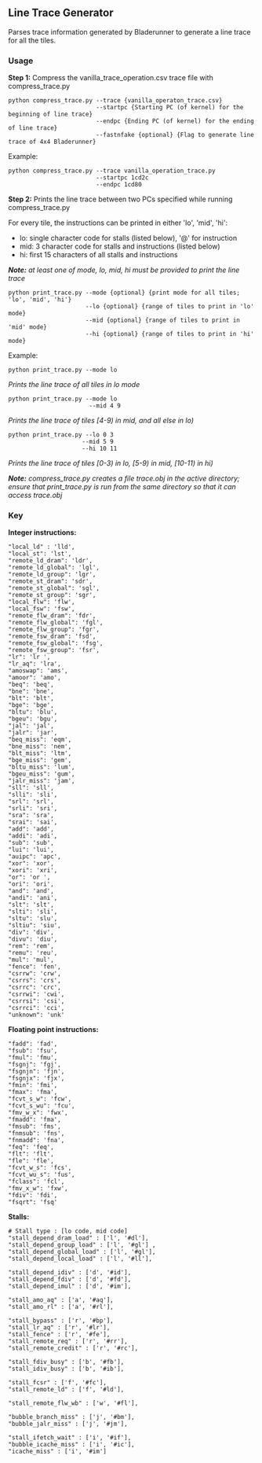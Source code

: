 ## Line Trace Generator ##
Parses trace information generated by Bladerunner to generate a line trace for all the tiles.

### Usage ###
**Step 1:** Compress the vanilla_trace_operation.csv trace file with compress_trace.py
```
python compress_trace.py --trace {vanilla_operaton_trace.csv}
                         --startpc {Starting PC (of kernel) for the beginning of line trace}
                         --endpc {Ending PC (of kernel) for the ending of line trace}
                         --fastnfake {optional} {Flag to generate line trace of 4x4 Bladerunner}
```
Example: 
```
python compress_trace.py --trace vanilla_operation_trace.py
                         --startpc 1cd2c
                         --endpc 1cd80
```
**Step 2:** Prints the line trace between two PCs specified while running compress_trace.py

For every tile, the instructions can be printed in either 'lo', 'mid', 'hi': 
- lo: single character code for stalls (listed below), '@' for instruction
- mid: 3 character code for stalls and instructions (listed below)
- hi: first 15 characters of all stalls and instructions

***Note:** at least one of mode, lo, mid, hi must be provided to print the line trace*

```
python print_trace.py --mode {optional} {print mode for all tiles; 'lo', 'mid', 'hi'}
                      --lo {optional} {range of tiles to print in 'lo' mode}
                      --mid {optional} {range of tiles to print in 'mid' mode}
                      --hi {optional} {range of tiles to print in 'hi' mode}
```
Example:
```
python print_trace.py --mode lo
```
*Prints the line trace of all tiles in lo mode*
```
python print_trace.py --mode lo
                       --mid 4 9
```
*Prints the line trace of tiles [4-9) in mid, and all else in lo)*
```
python print_trace.py --lo 0 3
                     --mid 5 9
                     --hi 10 11
```
*Prints the line trace of tiles [0-3) in lo, [5-9) in mid, [10-11) in hi)*


***Note:** compress_trace.py creates a file trace.obj in the active directory; ensure that print_trace.py is run from the same directory so that it can access trace.obj*

### Key ###
**Integer instructions:**
```
"local_ld" : 'lld',
"local_st": 'lst',
"remote_ld_dram": 'ldr',
"remote_ld_global": 'lgl',
"remote_ld_group": 'lgr',
"remote_st_dram": 'sdr',
"remote_st_global": 'sgl',
"remote_st_group": 'sgr',
"local_flw": 'flw',
"local_fsw": 'fsw',
"remote_flw_dram": 'fdr',
"remote_flw_global": 'fgl',
"remote_flw_group": 'fgr',
"remote_fsw_dram": 'fsd',
"remote_fsw_global": 'fsg',
"remote_fsw_group": 'fsr',
"lr": 'lr ',
"lr_aq": 'lra',
"amoswap": 'ams',
"amoor": 'amo',
"beq": 'beq',
"bne": 'bne',
"blt": 'blt',
"bge": 'bge',
"bltu": 'blu',
"bgeu": 'bgu',
"jal": 'jal',
"jalr": 'jar',
"beq_miss": 'eqm',
"bne_miss": 'nem',
"blt_miss": 'ltm',
"bge_miss": 'gem',
"bltu_miss": 'lum',
"bgeu_miss": 'gum',
"jalr_miss": 'jam',
"sll": 'sll',
"slli": 'sli',
"srl": 'srl',
"srli": 'sri',
"sra": 'sra',
"srai": 'sai',
"add": 'add',
"addi": 'adi',
"sub": 'sub',
"lui": 'lui',
"auipc": 'apc',
"xor": 'xor',
"xori": 'xri',
"or": 'or ',
"ori": 'ori',
"and": 'and',
"andi": 'ani',
"slt": 'slt',
"slti": 'sli',
"sltu": 'slu',
"sltiu": 'siu',
"div": 'div',
"divu": 'diu',
"rem": 'rem',
"remu": 'reu',
"mul": 'mul',
"fence": 'fen',
"csrrw": 'crw',
"csrrs": 'crs',
"csrrc": 'crc',
"csrrwi": 'cwi',
"csrrsi": 'csi',
"csrrci": 'cci',
"unknown": 'unk'
```
**Floating point instructions:**
```
"fadd": 'fad',
"fsub": 'fsu',
"fmul": 'fmu',
"fsgnj": 'fgj',
"fsgnjn": 'fjn',
"fsgnjx": 'fjx',
"fmin": 'fmi',
"fmax": 'fma',
"fcvt_s_w": 'fcw',
"fcvt_s_wu": 'fcu',
"fmv_w_x": 'fwx',
"fmadd": 'fma',
"fmsub": 'fms',
"fnmsub": 'fns',
"fnmadd": 'fna',
"feq": 'feq',
"flt": 'flt',
"fle": 'fle',
"fcvt_w_s": 'fcs',
"fcvt_wu_s": 'fus',
"fclass": 'fcl',
"fmv_x_w": 'fxw',
"fdiv": 'fdi',
"fsqrt": 'fsq'
```
**Stalls:**
```
# Stall type : [lo code, mid code]
"stall_depend_dram_load" : ['l', '#dl'],
"stall_depend_group_load" : ['l', '#gl'] ,
"stall_depend_global_load" : ['l', '#gl'],
"stall_depend_local_load" : ['l', '#ll'],

"stall_depend_idiv" : ['d', '#id'],
"stall_depend_fdiv" : ['d', '#fd'],
"stall_depend_imul" : ['d', '#im'],

"stall_amo_aq" : ['a', '#aq'],
"stall_amo_rl" : ['a', '#rl'],

"stall_bypass" : ['r', '#bp'],
"stall_lr_aq" : ['r', '#lr'],
"stall_fence" : ['r', '#fe'],
"stall_remote_req" : ['r', '#rr'],
"stall_remote_credit" : ['r', '#rc'],

"stall_fdiv_busy" : ['b', '#fb'],
"stall_idiv_busy" : ['b', '#ib'],

"stall_fcsr" : ['f', '#fc'],
"stall_remote_ld" : ['f', '#ld'],

"stall_remote_flw_wb" : ['w', '#fl'],

"bubble_branch_miss" : ['j', '#bm'],
"bubble_jalr_miss" : ['j', '#jm'],

"stall_ifetch_wait" : ['i', '#if'],
"bubble_icache_miss" : ['i', '#ic'],
"icache_miss" : ['i', '#im']
```
